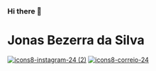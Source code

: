 ### Hi there 👋

<!--
**JonasBezerra/JonasBezerra** is a ✨ _special_ ✨ repository because its `README.md` (this file) appears on your GitHub profile.

Here are some ideas to get you started:

- 🔭 I’m currently working on ...
- 🌱 I’m currently learning ...
- 👯 I’m looking to collaborate on ...
- 🤔 I’m looking for help with ...
- 💬 Ask me about ...
- 📫 How to reach me: ...
- 😄 Pronouns: ...
- ⚡ Fun fact: ...
-->
# Jonas Bezerra da Silva
<a href="https://instagram.com/jonasbezerradasilva99" width="5px">![icons8-instagram-24 (2)](https://user-images.githubusercontent.com/67350258/90354630-d6c00700-e017-11ea-9e0a-e8fbae49a69f.png)</a> 
<a href="mailto:jonas.official2019@gmail.com">![icons8-correio-24](https://user-images.githubusercontent.com/67350258/90354771-3d452500-e018-11ea-946c-c54b5069ab06.png)</a>

